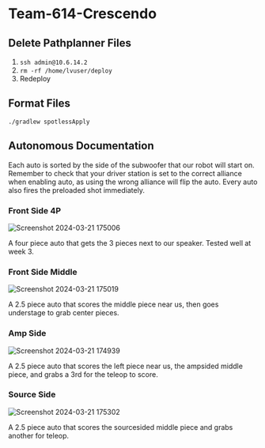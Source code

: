 ﻿# Team-614-Crescendo

## Delete Pathplanner Files
1. `ssh admin@10.6.14.2`
2. `rm -rf /home/lvuser/deploy`
3. Redeploy

## Format Files
```
./gradlew spotlessApply
```

## Autonomous Documentation
Each auto is sorted by the side of the subwoofer that our robot will start on.
Remember to check that your driver station is set to the correct alliance when enabling auto, as using the wrong alliance will flip the auto. Every auto also fires the preloaded shot immediately.

### Front Side 4P

![Screenshot 2024-03-21 175006](https://github.com/team614frc/Team-614-Crescendo/assets/102235153/9dffebad-103d-429b-9ecd-c510db917fb6)

A four piece auto that gets the 3 pieces next to our speaker. Tested well at week 3.

### Front Side Middle

![Screenshot 2024-03-21 175019](https://github.com/team614frc/Team-614-Crescendo/assets/102235153/3546cc26-8220-48c9-b1fb-9db4a081a873)

A 2.5 piece auto that scores the middle piece near us, then goes understage to grab center pieces.

### Amp Side

![Screenshot 2024-03-21 174939](https://github.com/team614frc/Team-614-Crescendo/assets/102235153/dedeb56c-34ef-49f0-bc88-cc92132fdb00)

A 2.5 piece auto that scores the left piece near us, the ampsided middle piece, and grabs a 3rd for the teleop to score.

### Source Side

![Screenshot 2024-03-21 175302](https://github.com/team614frc/Team-614-Crescendo/assets/102235153/1d4665d5-305a-4c1c-a0a3-122789ff2b97)

A 2.5 piece auto that scores the sourcesided middle piece and grabs another for teleop.
